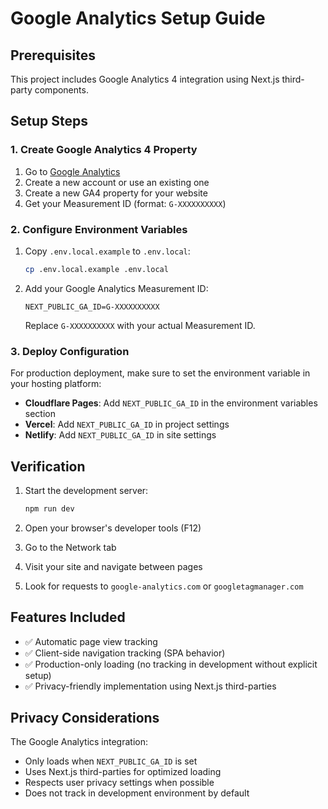# Google Analytics Setup Guide

## Prerequisites

This project includes Google Analytics 4 integration using Next.js third-party components.

## Setup Steps

### 1. Create Google Analytics 4 Property

1. Go to [Google Analytics](https://analytics.google.com/)
2. Create a new account or use an existing one
3. Create a new GA4 property for your website
4. Get your Measurement ID (format: `G-XXXXXXXXXX`)

### 2. Configure Environment Variables

1. Copy `.env.local.example` to `.env.local`:
   ```bash
   cp .env.local.example .env.local
   ```

2. Add your Google Analytics Measurement ID:
   ```
   NEXT_PUBLIC_GA_ID=G-XXXXXXXXXX
   ```
   Replace `G-XXXXXXXXXX` with your actual Measurement ID.

### 3. Deploy Configuration

For production deployment, make sure to set the environment variable in your hosting platform:

- **Cloudflare Pages**: Add `NEXT_PUBLIC_GA_ID` in the environment variables section
- **Vercel**: Add `NEXT_PUBLIC_GA_ID` in project settings
- **Netlify**: Add `NEXT_PUBLIC_GA_ID` in site settings

## Verification

1. Start the development server:
   ```bash
   npm run dev
   ```

2. Open your browser's developer tools (F12)
3. Go to the Network tab
4. Visit your site and navigate between pages
5. Look for requests to `google-analytics.com` or `googletagmanager.com`

## Features Included

- ✅ Automatic page view tracking
- ✅ Client-side navigation tracking (SPA behavior)
- ✅ Production-only loading (no tracking in development without explicit setup)
- ✅ Privacy-friendly implementation using Next.js third-parties

## Privacy Considerations

The Google Analytics integration:
- Only loads when `NEXT_PUBLIC_GA_ID` is set
- Uses Next.js third-parties for optimized loading
- Respects user privacy settings when possible
- Does not track in development environment by default